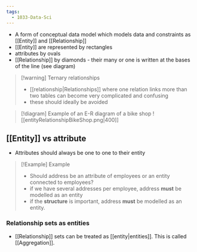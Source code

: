 ```yaml
---
tags:
  - 1033-Data-Sci
---
```

- A form of conceptual data model which models data and constraints as [[Entity]] and [[Relationship]]
- [[Entity]] are represented by rectangles
- attributes by ovals
- [[Relationship]] by diamonds - their many or one is written at the bases of the line (see diagram)

> [!warning] Ternary relationships
> - [[relationship|Relationships]] where one relation links more than two tables can become very complicated and confusing
> - these should ideally be avoided

> [!diagram] Example of an E-R diagram of a bike shop
> ![[entityRelationshipBikeShop.png|400]]
## [[Entity]] vs attribute
- Attributes should always be one to one to their entity

>[!Example] Example
>- Should address be an attribute of employees or an entity connected to employees?
>- if we have several addresses per employee, address **must** be modelled as an entity
>- if the **structure** is important, address **must** be modelled as an entity.

### Relationship sets as entities
- [[Relationship]] sets can be treated as [[entity|entities]]. This is called [[Aggregation]].


